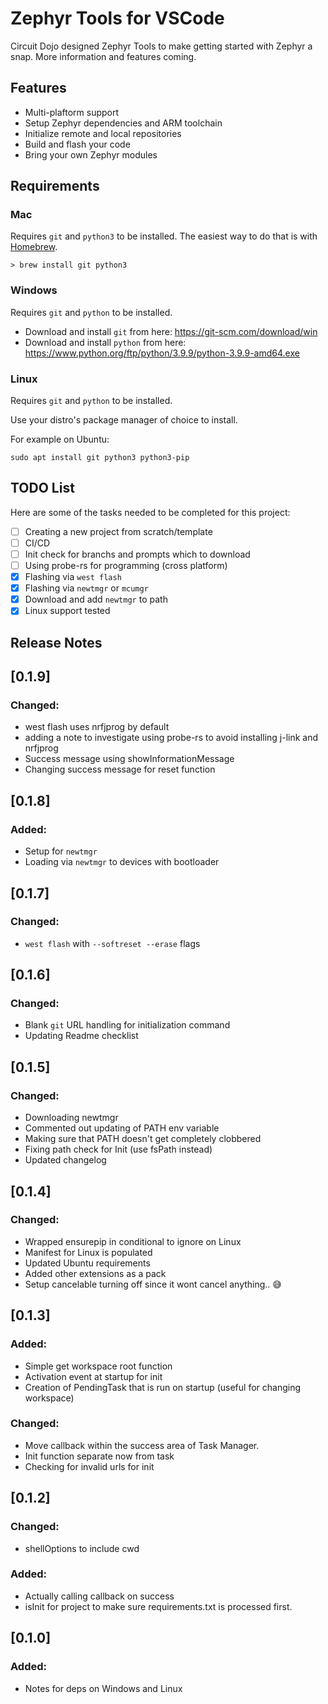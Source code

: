 # Zephyr Tools for VSCode

Circuit Dojo designed Zephyr Tools to make getting started with Zephyr a snap. More information and features coming.

## Features

- Multi-plaftorm support
- Setup Zephyr dependencies and ARM toolchain
- Initialize remote and local repositories
- Build and flash your code
- Bring your own Zephyr modules

## Requirements

### Mac

Requires `git` and `python3` to be installed. The easiest way to do that is with [Homebrew](https://brew.sh).

```
> brew install git python3
```

### Windows

Requires `git` and `python` to be installed.

- Download and install `git` from here: https://git-scm.com/download/win
- Download and install `python` from here: https://www.python.org/ftp/python/3.9.9/python-3.9.9-amd64.exe

### Linux

Requires `git` and `python` to be installed.

Use your distro's package manager of choice to install. 

For example on Ubuntu:

```
sudo apt install git python3 python3-pip
```

## TODO List

Here are some of the tasks needed to be completed for this project:

- [ ] Creating a new project from scratch/template
- [ ] CI/CD
- [ ] Init check for branchs and prompts which to download
- [ ] Using probe-rs for programming (cross platform)
- [x] Flashing via `west flash`
- [x] Flashing via `newtmgr` or `mcumgr`
- [x] Download and add `newtmgr` to path 
- [x] Linux support tested

## Release Notes

## [0.1.9]

### Changed:

* west flash uses nrfjprog by default
* adding a note to investigate using probe-rs to avoid installing j-link and nrfjprog
* Success message using showInformationMessage
* Changing success message for reset function

## [0.1.8]

### Added:

* Setup for `newtmgr` 
* Loading via `newtmgr` to devices with bootloader

## [0.1.7]

### Changed:

* `west flash` with `--softreset --erase` flags

## [0.1.6]

### Changed:

* Blank `git` URL handling for initialization command 
* Updating Readme checklist

## [0.1.5]

### Changed:

* Downloading newtmgr
* Commented out updating of PATH env variable
* Making sure that PATH doesn't get completely clobbered
* Fixing path check for Init (use fsPath instead)
* Updated changelog


## [0.1.4]

### Changed:

* Wrapped ensurepip in conditional to ignore on Linux
* Manifest for Linux is populated
* Updated Ubuntu requirements
* Added other extensions as a pack
* Setup cancelable turning off since it wont cancel anything.. 😅

## [0.1.3]

### Added:

* Simple get workspace root function
* Activation event at startup for init
* Creation of PendingTask that is run on startup (useful for changing workspace)

### Changed:

* Move callback within the success area of Task Manager.
* Init function separate now from task
* Checking for invalid urls for init

## [0.1.2]

### Changed:

* shellOptions to include cwd

### Added:

* Actually calling callback on success
* isInit for project to make sure requirements.txt is processed first.

## [0.1.0]

### Added:
* Notes for deps on Windows and Linux
